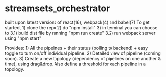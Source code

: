# streamsets_orchestrator
  built upon latest versions of react(16), webpack(4) and babel(7)
  To get started, 
    1) clone the repo
    2) do "npm install"
    3) in terminal you can choose to
      3.1) build dist file by running "npm run create"
      3.2) run webpack server using "npm start"
      
  Provides:
    1) All the pipelines + their status (polling to backend) + easy toggle to turn on/off individual pipeline.
    2) Detailed view of pipeline (coming soon).
    3) Create a new topology (dependency of pipelines on one another & time), using drag&drop. Also define a threshold for each pipeline in a topology.
